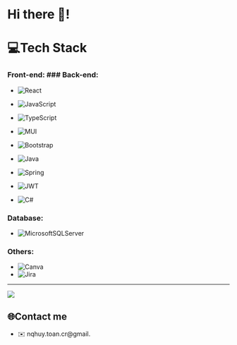# Hi there 👋!

# 💻Tech Stack

### Front-end:                                                                                                          ### Back-end:
 * ![React](https://img.shields.io/badge/react-%2320232a.svg?style=for-the-badge&logo=react&logoColor=%2361DAFB)
 * ![JavaScript](https://img.shields.io/badge/javascript-%23323330.svg?style=for-the-badge&logo=javascript&logoColor=%23F7DF1E)
 * ![TypeScript](https://img.shields.io/badge/typescript-%23007ACC.svg?style=for-the-badge&logo=typescript&logoColor=white)
 * ![MUI](https://img.shields.io/badge/MUI-%230081CB.svg?style=for-the-badge&logo=mui&logoColor=white)
 * ![Bootstrap](https://img.shields.io/badge/bootstrap-%23563D7C.svg?style=for-the-badge&logo=bootstrap&logoColor=white)


 * ![Java](https://img.shields.io/badge/java-%23ED8B00.svg?style=for-the-badge&logo=java&logoColor=white)
 * ![Spring](https://img.shields.io/badge/spring-%236DB33F.svg?style=for-the-badge&logo=spring&logoColor=white)
 * ![JWT](https://img.shields.io/badge/JWT-black?style=for-the-badge&logo=JSON%20web%20tokens)
 * ![C#](https://img.shields.io/badge/c%23-%23239120.svg?style=for-the-badge&logo=c-sharp&logoColor=white)

### Database:
 * ![MicrosoftSQLServer](https://img.shields.io/badge/Microsoft%20SQL%20Sever-CC2927?style=for-the-badge&logo=microsoft%20sql%20server&logoColor=white)

### Others:
 *  ![Canva](https://img.shields.io/badge/Canva-%2300C4CC.svg?style=for-the-badge&logo=Canva&logoColor=white)
 *  ![Jira](https://img.shields.io/badge/jira-%230A0FFF.svg?style=for-the-badge&logo=jira&logoColor=white)
      
<!-- ## 🏆GitHub Trophies
![](https://github-trophies.vercel.app/?username=AT-QHUY&theme=dracula&no-frame=false&no-bg=false&margin-w=4) -->


---
[![](https://visitcount.itsvg.in/api?id=AT-QHUY&icon=0&color=0)](https://visitcount.itsvg.in)


## 🌐Contact me
* :envelope: nqhuy.toan.cr@gmail.
